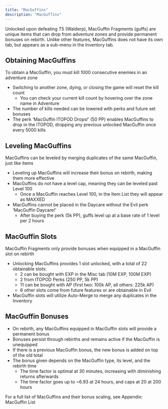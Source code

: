 ```yaml
---
title: "MacGuffins"
description: "MacGuffins"
---
```


Unlocked upon defeating T5 (Walderp), MacGuffin Fragments (guffs) are unique items that can drop from adventure zones and provide permanent bonuses on rebirth. Unlike other features, MacGuffins does not have its own tab, but appears as a sub-menu in the Inventory tab.

## Obtaining MacGuffins

To obtain a MacGuffin, you must kill 1000 consecutive enemies in an adventure zone
- Switching to another zone, dying, or closing the game will reset the kill count
    - You can check your current kill count by hovering over the zone name in Adventure
- The number of kills needed can be lowered with perks and future set bonuses
- The perk ‘MacGuffin ITOPOD Drops!’ (50 PP) enables MacGuffins to drop in the ITOPOD, dropping any previous unlocked MacGuffin once every 5000 kills

## Leveling MacGuffins

MacGuffins can be leveled by merging duplicates of the same MacGuffin, just like items
- Leveling up MacGuffins will increase their bonus on rebirth, making them more effective
- MacGuffins do not have a level cap, meaning they can be leveled past Level 100
    - Once a MacGuffin reaches Level 100, in the Item List they will appear as MAXXED
- MacGuffins cannot be placed in the Daycare without the Evil perk ‘MacGuffin Daycare!’
    - After buying the perk (5k PP), guffs level up at a base rate of 1 level per 2 hours

## MacGuffin Slots

MacGuffin Fragments only provide bonuses when equipped in a MacGuffin slot on rebirth
- Unlocking MacGuffins provides 1 slot unlocked, with a total of 22 obtainable slots: 
    - 2 can be bought with EXP in the Misc tab (10M EXP, 100M EXP)
    - 2 from ITOPOD Perks (250 PP, 5k PP)
    - 11 can be bought with AP (first two: 100k AP, all others: 225k AP)
    - 6 other slots come from future features or are obtainable in Evil
- MacGuffin slots will utilize Auto-Merge to merge any duplicates in the Inventory

## MacGuffin Bonuses
- On rebirth, any MacGuffins equipped in MacGuffin slots will provide a permanent bonus
- Bonuses persist through rebirths and remains active if the MacGuffin is unequipped
- If there is a previous MacGuffin bonus, the new bonus is added on top of the old total
- The bonus given depends on the MacGuffin type, its level, and the rebirth time
    - The time factor is optimal at 30 minutes, increasing with diminishing returns afterwards
    - The time factor goes up to ~6.93 at 24 hours, and caps at 20 at 200 hours

For a full list of MacGuffins and their bonus scaling, see Appendix: MacGuffin List